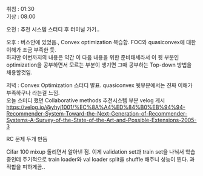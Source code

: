 취침 : 01:30  
기상 : 08:00  
  
오전 : 추천 시스템 스터디 후 터미널 가기..  

오후 : 버스안에 있었음., Convex optimization 복습함. FOC와 quasiconvex에 대한 이해가 조금 부족한 듯.  
하지만 이번까지의 내용은 약간 이 다음 내용을 위한 준비태세라서 이 뒷 부분인 optimization을 공부하면서 모르는 부분이 생기면 그때 공부하는 Top-down 방법을 채용할것임.  

저녁 : Convex Optimization 스터디 발표. quasiconvex 뒷부분에서는 진짜 이해가 부족하구나 라는걸 느낌.  
오늘 스터디 했던 Collaborative methods 추천시스템 부분 velog 게시  https://velog.io/@yhyj1001/%EC%8A%A4%ED%84%B0%EB%94%94-Recommender-System-Toward-the-Next-Generation-of-Recommender-Systems-A-Survey-of-the-State-of-the-Art-and-Possible-Extensions-2005-3

RC 문제 두개 만듬  
  
Cifar 100 mixup 돌리면서 알아낸 점.
이게 validation set과 train set을 나눠서 학습 중인데 주기적으로 train loader와 val loader split을 shuffle 해주니 성능이 뛴다. 과적합을 피하게끔..
